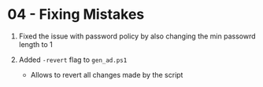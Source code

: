 # 04 - Fixing Mistakes


1. Fixed the issue with password policy by also changing the min passowrd length to 1

2. Added `-revert` flag to `gen_ad.ps1`
    - Allows to revert all changes made by the script